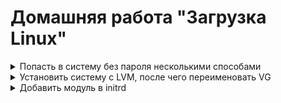 # Домашняя работа "Загрузка Linux"

 <details>
  <summary>Попасть в систему без пароля несколькими способами </summary>
   

+ Открываем GUI Hyper-V и запускаем заранее подготовленную ВМ
+ При выборе ядра нажимаем **е** 


#### Способ 1. init=/bin/sh

+ В конце строки начинающейся с linux16 добавляем init=/bin/sh и нажимаем сtrl-x для загрузки в систему 
+ Мы попали в систему. Но рутовая файловая
система при этом монтируется в режиме Read-Only. Если мы хотим перемонтировать ее в
режим Read-Write можно воспользоваться командой:
```out1
mount -o remount,rw /
```
![test](https://i.ibb.co/Lt0P67L/loading.png)

#### Способ 2. rd.break

+ В конце строки начинающейся с linux16 добавляем rd.break и нажимаем сtrl-x для загрузки в систему
+ Попадаем в emergency mode. Наша корневая файловая система смонтирована (опять же в режиме Read-Only, но мы не в ней.Далее пример как попасть в нее и поменять пароль администратора:
![test](https://i.ibb.co/3pG9qn6/1.png)

+ После чего можно перезагружаться и заходить в систему с новым паролем. Полезно когда вы потеряли или вообще не имели пароль администратора.

#### Способ 3. rw init=/sysroot/bin/sh

+ В строке начинающейся с linux16 заменяем ro на rw init=/sysroot/bin/sh и нажимаем сtrl-x для загрузки в систему
+ В целом то же самое что и в прошлом примере, но файловая система сразу смонтирована в режим Read-Write
+ В прошлых примерах тоже можно заменить ro на rw

 </details>

<details>
  <summary>Установить систему с LVM, после чего переименовать VG </summary>

  + Посмотрим текущее состояние системы, узнаем имя volume group и переименуем его:
  ![test](https://i.ibb.co/dbTzNNH/loading3.png)

  + Далее правим /etc/fstab, /etc/default/grub, /boot/grub2/grub.cfg. Везде заменяем старое название на новое.
  + Пересоздаем initrd image, чтобы он знал новое название Volume Group
  ```out2
  mkinitrd -f -v /boot/initramfs-$(uname -r).img $(uname -r)
  ```
  ![test](https://i.ibb.co/Jz5FffF/loading4.png)

  + Перезагрузка

  + У-успех
  ![test](https://i.ibb.co/K90w679/5.png)
</details>


<details>
  <summary>Добавить модуль в initrd </summary>

+ Скрипты модулей хранятся в каталоге /usr/lib/dracut/modules.d/. Для того чтобы добавить свой модуль - создаем там папку с именем 01test
+ Помещаем в папку два скрипта [module-setup.sh](module-setup.sh) и [test.sh](test.sh)
+ Пересобираем образ initrd
```out4
mkinitrd -f -v /boot/initramfs-$(uname -r).img $(uname -r)
```

+ В /boot/grub2/grub.cfg убираем опции rghb и quiet

+ Ребут

+ У-успех
![test](https://i.ibb.co/9vQ72Sn/loading7.png)

</details>